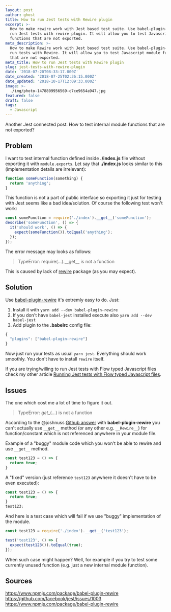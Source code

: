 ```yaml
---
layout: post
author: ghost
title: How to run Jest tests with Rewire plugin
excerpt: >-
  How to make rewire work with Jest based test suite. Use babel-plugin-rewire to
  run Jest tests with rewire plugin. It will allow you to test Javascript module
  functions that are not exported.
meta_description: >-
  How to make Rewire work with Jest based test suite. Use babel-plugin-rewire to
  run tests with Rewire. It will allow you to test Javascript module functions
  that are not exported.
meta_title: How to run Jest tests with Rewire plugin
slug: jest-tests-with-rewire-plugin
date: '2018-07-20T08:33:17.000Z'
date_created: '2018-07-25T02:36:15.000Z'
date_updated: '2018-10-17T12:09:33.000Z'
image: >-
  ./img/photo-1478809956569-c7ce9654a947.jpg
featured: false
draft: false
tags:
  - Javascript
---
```

Another Jest connected post. How to test internal module functions that are not exported?

## Problem

I want to test internal function defined inside **./index.js** file without exporting it with `module.exports`. Let say that **./index.js** looks similar to this (implementation details are irrelevant):
```js
function someFunction(something) {
  return 'anything';
}
```

This function is not a part of public interface so exporting it just for testing with Jest seems like a bad idea/solution.
Of course the following test won't work:
```js
const someFunction = require('./index').__get__('someFunction');
describe('someFunction', () => {
  it('should work', () => {
    expect(someFunction()).toEqual('anything');
  });
});
```
The error message may looks as follows:

> TypeError: require(...).\_\_get__ is not a function

This is caused by lack of [rewire](https://github.com/jhnns/rewire) package (as you may expect).

## Solution

Use [babel-plugin-rewire](https://www.npmjs.com/package/babel-plugin-rewire) it's extremly easy to do. Just:

1. Install it with `yarn add --dev babel-plugin-rewire`
2. If you don't have `babel-jest` installed execute also `yarn add --dev babel-jest`
3. Add plugin to the **.babelrc** config file:

```javascript
{
  "plugins": ["babel-plugin-rewire"]
}
```

Now just run your tests as usual `yarn jest`. Everything should work smoothly.
You don't have to install `rewire` itself.

If you are trying/willing to run Jest tests with Flow typed Javascript files check my other article [Running Jest tests with Flow typed Javascript files](https://grzegorowski.com/jest-tests-flow-type).

## Issues

The one which cost me a lot of time to figure it out.

> TypeError: _get__(...) is not a function

According to the @joshnuss [Github answer](https://github.com/speedskater/babel-plugin-rewire/issues/109#issuecomment-202526786) with **babel-plugin-rewire** you can't actually use `__get__` method (or any other e.g. `__Rewire__`) for function/constant which is not referenced anywhere in your module file.

Example of a "buggy" module code which you won't be able to rewire and use `__get__` method.

```javascript
const test123 = () => {
  return true;
}
```

A "fixed" version (just reference `test123` anywhere it doesn't have to be even executed):

```javascript
const test123 = () => {
  return true;
}
test123;
```

And here is a test case which will fail if we use "buggy" implementation of the module.

```javascript
const test123 = require('./index').__get__('test123');

test('test123', () => {
  expect(test123()).toEqual(true);
});
```

When such case might happen? Well, for example if you try to test some currently unused function (e.g. just a new internal module function).

## Sources

https://www.npmjs.com/package/babel-plugin-rewire
https://github.com/facebook/jest/issues/1003
https://www.npmjs.com/package/babel-plugin-rewire

